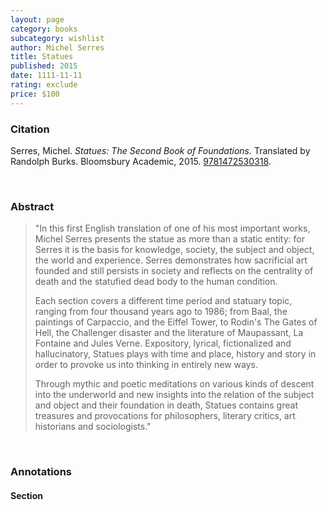 ```yaml
---
layout: page
category: books
subcategory: wishlist
author: Michel Serres
title: Statues
published: 2015
date: 1111-11-11
rating: exclude
price: $100
---
```


### Citation

Serres, Michel. *Statues: The Second Book of Foundations.* Translated by Randolph Burks. Bloomsbury Academic, 2015. [9781472530318](https://www.bloomsbury.com/ca/statues-9781472530318/).

<br>

### Abstract

> "In this first English translation of one of his most important works, Michel Serres presents the statue as more than a static entity: for Serres it is the basis for knowledge, society, the subject and object, the world and experience. Serres demonstrates how sacrificial art founded and still persists in society and reflects on the centrality of death and the statufied dead body to the human condition.
>
> Each section covers a different time period and statuary topic, ranging from four thousand years ago to 1986; from Baal, the paintings of Carpaccio, and the Eiffel Tower, to Rodin's The Gates of Hell, the Challenger disaster and the literature of Maupassant, La Fontaine and Jules Verne. Expository, lyrical, fictionalized and hallucinatory, Statues plays with time and place, history and story in order to provoke us into thinking in entirely new ways.
>
> Through mythic and poetic meditations on various kinds of descent into the underworld and new insights into the relation of the subject and object and their foundation in death, Statues contains great treasures and provocations for philosophers, literary critics, art historians and sociologists."

<br>

### Annotations

#### Section

<br>
